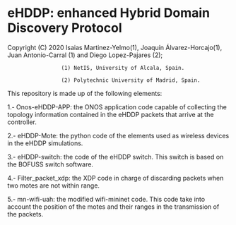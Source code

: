 # eHDDP: enhanced Hybrid Domain Discovery Protocol 

Copyright (C) 2020 Isaias Martinez-Yelmo(1), Joaquín Álvarez-Horcajo(1), Juan Antonio-Carral (1) and Diego Lopez-Pajares (2);


                     (1) NetIS, University of Alcala, Spain.
                     
                     (2) Polytechnic University of Madrid, Spain.


This repository is made up of the following elements:

1.- Onos-eHDDP-APP: the ONOS application code capable of collecting the topology information contained in the eHDDP packets that arrive at the controller.

2.- eHDDP-Mote: the python code of the elements used as wireless devices in the eHDDP simulations.

3.- eHDDP-switch: the code of the eHDDP switch. This switch is based on the BOFUSS switch software.

4.- Filter_packet_xdp: the XDP code in charge of discarding packets when two motes are not within range.

5.- mn-wifi-uah: the modified wifi-mininet code. This code take into account the position of the motes and their ranges in the transmission of the packets.
